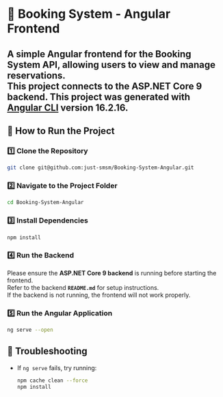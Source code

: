 # 📌 Booking System - Angular Frontend

A simple **Angular** frontend for the **Booking System API**, allowing users to view and manage reservations.  
This project connects to the **ASP.NET Core 9 backend**.
This project was generated with [Angular CLI](https://github.com/angular/angular-cli) version **16.2.16**.
---

## 🚀 How to Run the Project

### 1️⃣ Clone the Repository  
```sh
git clone git@github.com:just-smsm/Booking-System-Angular.git
```

### 2️⃣ Navigate to the Project Folder  
```sh
cd Booking-System-Angular
```

### 3️⃣ Install Dependencies  
```sh
npm install
```

### 4️⃣ Run the Backend
Please ensure the **ASP.NET Core 9 backend** is running before starting the frontend.  
Refer to the backend **`README.md`** for setup instructions.  
If the backend is not running, the frontend will not work properly.

### 5️⃣ Run the Angular Application
```sh
ng serve --open
```

## 🔧 Troubleshooting  
- If `ng serve` fails, try running:  
  ```sh
  npm cache clean --force
  npm install
  ```
